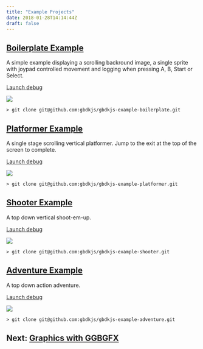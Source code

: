 ```yaml
---
title: "Example Projects"
date: 2018-01-28T14:14:44Z
draft: false
---
```


## [Boilerplate Example](https://github.com/gbdkjs/gbdkjs-example-boilerplate)

A simple example displaying a scrolling backround image, a single sprite with
joypad controlled movement and logging when pressing A, B, Start or Select.

<a href="/examples/boilerplate/web/" class="button">Launch debug</a>

![](/img/boilerplate-kigb.png)

```
> git clone git@github.com:gbdkjs/gbdkjs-example-boilerplate.git
```

## [Platformer Example](https://github.com/gbdkjs/gbdkjs-example-platformer)

A single stage scrolling vertical platformer. Jump to the exit at the top of
the screen to complete.

<a href="/examples/platformer/web/" class="button">Launch debug</a>

![](/img/platformer-kigb.png)

```
> git clone git@github.com:gbdkjs/gbdkjs-example-platformer.git
```

## [Shooter Example](https://github.com/gbdkjs/gbdkjs-example-shooter)

A top down vertical shoot-em-up.

<a href="/examples/shooter/web/" class="button">Launch debug</a>

![](/img/shooter-kigb.png)

```
> git clone git@github.com:gbdkjs/gbdkjs-example-shooter.git
```

## [Adventure Example](https://github.com/gbdkjs/gbdkjs-example-adventure)

A top down action adventure.

<a href="/examples/adventure/web/" class="button">Launch debug</a>

![](/img/adventure-kigb.png)

```
> git clone git@github.com:gbdkjs/gbdkjs-example-adventure.git
```

## Next: [Graphics with GGBGFX](/docs/ggbgfx) 
